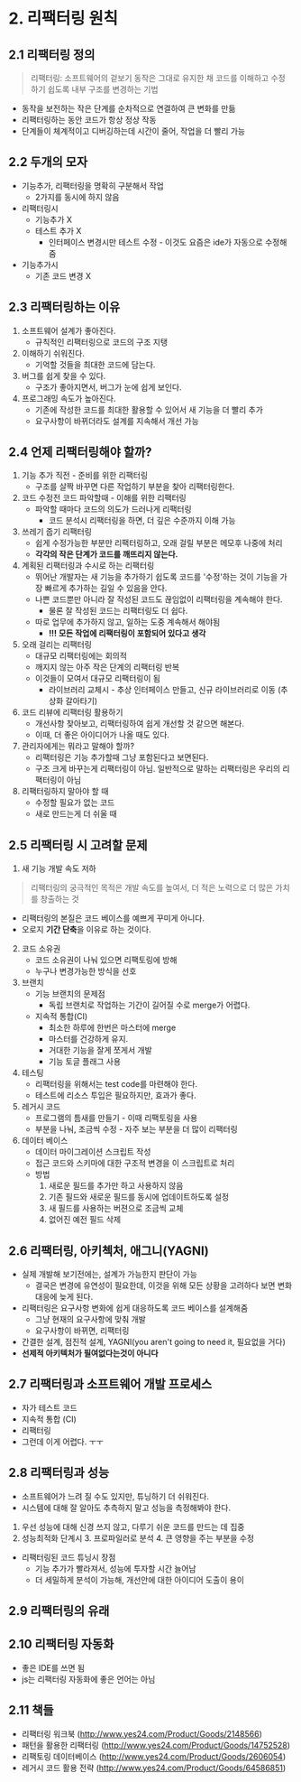 # 2. 리팩터링 원칙
## 2.1 리팩터링 정의
> 리팩터링: 소프트웨어의 겉보기 동작은 그대로 유지한 채 코드를 이해하고 수정하기 쉽도록 내부 구조를 변경하는 기법
* 동작을 보전하는 작은 단계를 순차적으로 연결하여 큰 변화를 만듦
* 리팩터링하는 동안 코드가 항상 정상 작동
* 단계들이 체계적이고 디버깅하는데 시간이 줄어, 작업을 더 빨리 가능
## 2.2 두개의 모자
* 기능추가, 리팩터링을 명확히 구분해서 작업
  * 2가지를 동시에 하지 않음
* 리팩터링시
  * 기능추가 X
  * 테스트 추가 X
    * 인터페이스 변경시만 테스트 수정 - 이것도 요즘은 ide가 자동으로 수정해줌 
* 기능추가시
  * 기존 코드 변경 X
## 2.3 리팩터링하는 이유
1. 소프트웨어 설계가 좋아진다.
   * 규칙적인 리팩터링으로 코드의 구조 지탱
2. 이해하기 쉬워진다.
   * 기억할 것들을 최대한 코드에 담는다.
3. 버그를 쉽게 찾을 수 있다.
   * 구조가 좋아지면서, 버그가 눈에 쉽게 보인다.
4. 프로그래밍 속도가 높아진다.
   * 기존에 작성한 코드를 최대한 활용할 수 있어서 새 기능을 더 빨리 추가
   * 요구사항이 바뀌더라도 설계를 지속해서 개선 가능 
## 2.4 언제 리팩터링해야 할까?
1. 기능 추가 직전 - 준비를 위한 리팩터링
   * 구조를 살짝 바꾸면 다른 작업하기 부분을 찾아 리팩터링한다.
2. 코드 수정전 코드 파악할때 - 이해를 위한 리팩터링
   * 파악할 때마다 코드의 의도가 드러나게 리팩터링
     * 코드 분석시 리팩터링을 하면, 더 깊은 수준까지 이해 가능 
3. 쓰레기 줍기 리팩터링
   * 쉽게 수정가능한 부분만 리팩터링하고, 오래 걸릴 부분은 메모후 나중에 처리
   * **각각의 작은 단계가 코드를 깨뜨리지 않는다.**
4. 계획된 리팩터링과 수시로 하는 리팩터링
   * 뛰어난 개발자는 새 기능을 추가하기 쉽도록 코드를 '수정'하는 것이 기능을 가장 빠르게 추가하는 길일 수 있음을 안다.
   * 나쁜 코드뿐만 아니라 잘 작성된 코드도 끊임없이 리팩터링을 계속해야 한다.
     * 물론 잘 작성된 코드는 리팩터링도 더 쉽다.
   * 따로 업무에 추가하지 않고, 일하는 도중 계속해서 해야됨 
     * **!!! 모든 작업에 리팩터링이 포함되어 있다고 생각**
5. 오래 걸리는 리팩터링
   * 대규모 리팩터링에는 회의적
   * 깨지지 않는 아주 작은 단계의 리팩터링 반복
   * 이것들이 모여서 대규모 리팩터링이 됨
     * 라이브러리 교체시 - 추상 인터페이스 만들고, 신규 라이브러리로 이동 (추상화 갈아타기)
6. 코드 리뷰에 리팩터링 활용하기 
   * 개선사항 찾아보고, 리팩터링하여 쉽게 개선할 것 같으면 해본다.
   * 이때, 더 좋은 아이디어가 나올 때도 있다.
7. 관리자에게는 뭐라고 말해야 할까?
   * 리팩터링은 기능 추가할때 그냥 포함된다고 보면된다.
   * 구조 크게 바꾸는게 리팩터링이 아님. 일반적으로 말하는 리팩터링은 우리의 리팩터링이 아님
8. 리팩터링하지 말아야 할 때
   * 수정할 필요가 없는 코드
   * 새로 만드는게 더 쉬울 때
## 2.5 리팩터링 시 고려할 문제
1. 새 기능 개발 속도 저하
  > 리팩터링의 궁극적인 목적은 개발 속도를 높여서, 더 적은 노력으로 더 많은 가치를 창출하는 것 
   * 리팩터링의 본질은 코드 베이스를 예쁘게 꾸미게 아니다.
   * 오로지 **기간 단축**을 이유로 하는 것이다. 
2. 코드 소유권
   * 코드 소유권이 나눠 있으면 리팩토링에 방해
   * 누구나 변경가능한 방식을 선호 
3. 브랜치
   * 기능 브랜치의 문제점
     * 독립 브랜치로 작업하는 기간이 길어질 수로 merge가 어렵다.
   * 지속적 통합(CI)
     * 최소한 하루에 한번은 마스터에 merge
     * 마스터를 건강하게 유지.
     * 거대한 기능을 잘게 쪼게서 개발
     * 기능 토글 플래그 사용
4. 테스팅 
   * 리팩터링을 위해서는 test code를 마련해야 한다.
   * 테스트에 리소스 투입은 필요하지만, 효과가 좋다.
5. 레거시 코드
   * 프로그램의 틈새를 만들기 - 이때 리팩토링을 사용
   * 부분을 나눠, 조금씩 수정 - 자주 보는 부분을 더 많이 리팩터링 
6. 데이터 베이스 
   * 데이터 마이그레이션 스크립트 작성
   * 접근 코드와 스키마에 대한 구조적 변경을 이 스크립트로 처리 
   * 방법
     1. 새로운 필드를 추가만 하고 사용하지 않음
     2. 기존 필드와 새로운 필드를 동시에 업데이트하도록 설정
     3. 새 필드를 사용하는 버젼으로 조금씩 교체
     4. 없어진 예전 필드 삭제
## 2.6 리팩터링, 아키첵처, 애그니(YAGNI)
* 실제 개발해 보기전에는, 설계가 가능한지 판단이 가능
  * 결국은 변경에 유연성이 필요한데, 이것을 위해 모든 상황을 고려하다 보면 변화대응에 늦게 된다.
* 리팩터링은 요구사항 변화에 쉽게 대응하도록 코드 베이스를 설계해줌
  * 그냥 현재의 요구사항에 맞춰 개발
  * 요구사항이 바뀌면, 리팩터링
* 간결한 설계, 점진적 설계, YAGNI(you aren't going to need it, 필요없을 거다)
* **선제적 아키텍처가 필여없다는것이 아니다**
## 2.7 리팩터링과 소프트웨어 개발 프로세스 
* 자가 테스트 코드 
* 지속적 통합 (CI)
* 리팩터링 
* 그런데 이게 어렵다. ㅜㅜ
## 2.8 리팩터링과 성능 
* 소프트웨어가 느려 질 수도 있지만, 튜닝하기 더 쉬워진다.
* 시스템에 대해 잘 알아도 추측하지 말고 성능을 측정해봐야 한다.
1. 우선 성능에 대해 신경 쓰지 않고, 다루기 쉬운 코드를 만드는 데 집중
2. 성능최적화 단계시
   3. 프로파일러로 분석 
   4. 큰 영향을 주는 부분을 수정
* 리팩터링된 코드 튜닝시 장점
  * 기능 추가가 빨라져서, 성능에 투자할 시간 늘어남
  * 더 세밀하게 분석이 가능해, 개선안에 대한 아이디어 도출이 용이 
## 2.9 리팩터링의 유래 
## 2.10 리팩터링 자동화 
* 좋은 IDE를 쓰면 됨
* js는 리팩터링 자동화에 좋은 언어는 아님 
## 2.11 책들
* 리팩터링 워크북 (http://www.yes24.com/Product/Goods/2148566)
* 패턴을 활용한 리팩터링 (http://www.yes24.com/Product/Goods/14752528)
* 리팩토링 데이터베이스 (http://www.yes24.com/Product/Goods/2606054)
* 레거시 코드 활용 전략 (http://www.yes24.com/Product/Goods/64586851)
